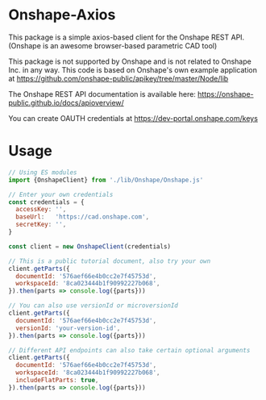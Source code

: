 # Onshape-Axios

This package is a simple axios-based client for the Onshape REST API. (Onshape is an awesome browser-based parametric CAD tool)

This package is not supported by Onshape and is not related to Onshape Inc. in any way.  This code is based on Onshape's own example application at https://github.com/onshape-public/apikey/tree/master/Node/lib

The Onshape REST API documentation is available here: https://onshape-public.github.io/docs/apioverview/

You can create OAUTH credentials at https://dev-portal.onshape.com/keys

# Usage
```js
// Using ES modules
import {OnshapeClient} from './lib/Onshape/Onshape.js'

// Enter your own credentials
const credentials = {
  accessKey: '',
  baseUrl:   'https://cad.onshape.com',
  secretKey: '',
}

const client = new OnshapeClient(credentials)

// This is a public tutorial document, also try your own
client.getParts({
  documentId: '576aef66e4b0cc2e7f45753d',
  workspaceId: '8ca023444b1f90992227b068',
}).then(parts => console.log({parts}))

// You can also use versionId or microversionId
client.getParts({
  documentId: '576aef66e4b0cc2e7f45753d',
  versionId: 'your-version-id',
}).then(parts => console.log({parts}))

// Different API endpoints can also take certain optional arguments
client.getParts({
  documentId: '576aef66e4b0cc2e7f45753d',
  workspaceId: '8ca023444b1f90992227b068',
  includeFlatParts: true,
}).then(parts => console.log({parts}))
```
